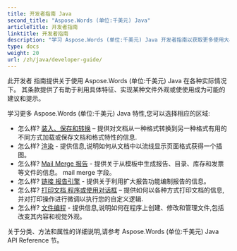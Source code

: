 ```yaml
---
title: 开发者指南 Java
second_title: "Aspose.Words (单位:千美元) Java"
articleTitle: 开发者指南
linktitle: 开发者指南
description: "学习 Aspose.Words (单位:千美元) Java 开发者指南以获取更多使用大小写,提示和技术细节."
type: docs
weight: 20
url: /zh/java/developer-guide/
---
```


此开发者 指南提供关于使用 Aspose.Words (单位:千美元) Java 在各种实际情况下。 其条款提供了有助于利用具体特征、实现某种文件外观或使使用成为可能的建议和提示。

学习更多 Aspose.Words (单位:千美元) Java 特性,您可以选择相应的区域:

- 怎么样? [装入、保存和转换](/words/zh/java/loading-saving-and-converting/) – 提供对文档从一种格式转换到另一种格式有用的不同方式加载或保存文档和格式特性的信息.
- 怎么样? [渲染](/words/zh/java/rendering/) - 提供信息,说明如何从文档中以流线显示页面格式获得一个插图。
- 怎么样? [Mail Merge 报告](https://docs.aspose.com/words/java/mail-merge-and-reporting/) - 提供关于从模板中生成报告、目录、库存和发票等文件的信息。 mail merge 字段。
- 怎么样? [链接 报告引擎](https://docs.aspose.com/words/java/linq-reporting-engine/) - 提供关于利用扩大报告功能编制报告的信息。
- 怎么样? [打印文档 程序或使用对话框](/words/zh/java/print-a-document-programmatically-or-using-dialogs/) – 提供如何以各种方式打印文档的信息,并对打印操作进行微调以执行您的自定义逻辑.
- 怎么样? [文件编程](/words/zh/java/programming-with-documents/) - 提供信息,说明如何在程序上创建、修改和管理文件,包括改变其内容和视觉外观。

关于分类、方法和属性的详细说明,请参考 Aspose.Words (单位:千美元) Java API Reference 节。

